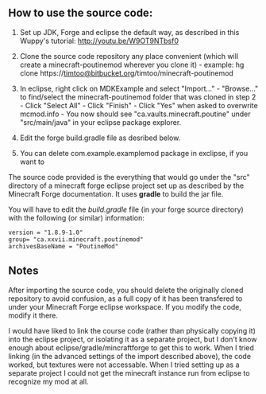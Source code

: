 How to use the source code:
---------------------------


1. Set up JDK, Forge and eclipse the default way, as described in this Wuppy's
    tutorial: http://youtu.be/W9OT9NTbsf0

2. Clone the source code repository any place convenient (which will create a
    minecraft-poutinemod wherever you clone it)
        - example: hg clone https://timtoo@bitbucket.org/timtoo/minecraft-poutinemod

3. In eclipse, right click on MDKExample and select "Import..."
        - "Browse..." to find/select the minecraft-poutinemod folder that
          was cloned in step 2
        - Click "Select All"
        - Click "Finish"
        - Click "Yes" when asked to overwrite mcmod.info
        - You now should see "ca.vaults.minecraft.poutine" under
          "src/main/java" in your eclipse package explorer.

4. Edit the forge build.gradle file as desribed below.

5. You can delete com.example.examplemod package in exclipse, if you want to


The source code provided is the everything that would go under the "src" directory
of a minecraft forge eclipse project set up as described by the Minecraft Forge
documentation. It uses **gradle** to build the jar file.

You will have to edit the *build.gradle* file (in your forge source
directory) with the following (or similar) information:

    version = "1.8.9-1.0"
    group= "ca.xxvii.minecraft.poutinemod"
    archivesBaseName = "PoutineMod"

Notes
-----

After importing the source code, you should delete the originally cloned repository to
avoid confusion, as a full copy of it has been transfered to under your Minecraft Forge
eclipse workspace. If you modify the code, modify it there.

I would have liked to link the course code (rather than physically copying it) into the
eclipse project, or isolating it as a separate project, but I don't know enough about
eclipse/gradle/mincraftforge to get this to work. When I tried linking (in the advanced
settings of the import described above), the code worked, but textures were not accessable.
When I tried setting up as a separate project I could not get the minecraft instance run
from eclipse to recognize my mod at all.


